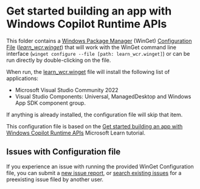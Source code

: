 # Get started building an app with Windows Copilot Runtime APIs

This folder contains a [Windows Package Manager](https://learn.microsoft.com/windows/package-manager/winget/) (WinGet) [Configuration File](https://learn.microsoft.com/windows/package-manager/configuration/) ([_learn_wcr.winget_](./learn_wcr.winget)) that will work with the WinGet command line interface (`winget configure --file [path: learn_wcr.winget]`) or can be run directly by double-clicking on the file.

When run, the [learn_wcr.winget](./learn_wcr.winget) file will install the following list of applications:

- Microsoft Visual Studio Community 2022
- Visual Studio Components: Universal, ManagedDesktop and Windows App SDK component group.

If anything is already installed, the configuration file will skip that item.

This configuration file is based on the [Get started building an app with Windows Copilot Runtime APIs](https://learn.microsoft.com/windows/ai/apis/get-started) Microsoft Learn tutorial.

## Issues with Configuration file

If you experience an issue with running the provided WinGet Configuration file, you can submit a [new issue report](https://github.com/microsoft/winget-dsc/issues/new/choose), or [search existing issues](https://github.com/microsoft/winget-dsc/issues) for a preexisting issue filed by another user.
